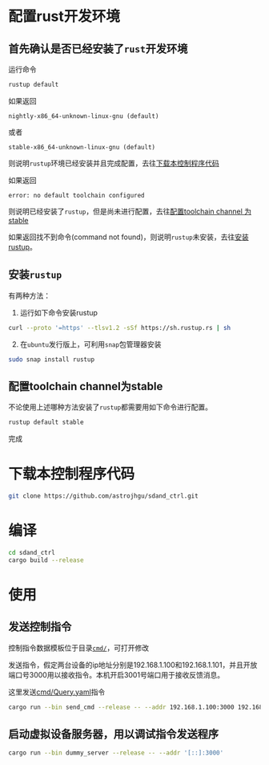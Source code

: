 # 配置rust开发环境
## 首先确认是否已经安装了`rust`开发环境
运行命令
```bash
rustup default
```
如果返回
```
nightly-x86_64-unknown-linux-gnu (default)
```
或者
```
stable-x86_64-unknown-linux-gnu (default)
```
则说明`rustup`环境已经安装并且完成配置，去往[下载本控制程序代码](#下载本控制程序代码)

如果返回
```
error: no default toolchain configured
```
则说明已经安装了`rustup`，但是尚未进行配置，去往[配置toolchain channel 为stable](#配置toolchain-channel为stable)

如果返回找不到命令(command not found)，则说明`rustup`未安装，去往[安装rustup](#安装rustup)。

## 安装`rustup`
有两种方法：
1. 运行如下命令安装rustup
```bash
curl --proto '=https' --tlsv1.2 -sSf https://sh.rustup.rs | sh
```
2. 在`ubuntu`发行版上，可利用`snap`包管理器安装
```bash
sudo snap install rustup
```


## 配置toolchain channel为stable
不论使用上述哪种方法安装了`rustup`都需要用如下命令进行配置。
```bash
rustup default stable
```

完成

# 下载本控制程序代码
```bash
git clone https://github.com/astrojhgu/sdand_ctrl.git
```

# 编译
```bash
cd sdand_ctrl
cargo build --release
```

# 使用
## 发送控制指令
控制指令数据模板位于目录[`cmd/`](cmd)，可打开修改

发送指令，假定两台设备的ip地址分别是192.168.1.100和192.168.1.101，并且开放端口号3000用以接收指令。本机开启3001号端口用于接收反馈消息。

这里发送[cmd/Query.yaml](cmd/Query.yaml)指令
```bash
cargo run --bin send_cmd --release -- --addr 192.168.1.100:3000 192.168.1.101:3000 -L '[::]:3001' -c cmd/Query.yaml
```

## 启动虚拟设备服务器，用以调试指令发送程序
```bash
cargo run --bin dummy_server --release -- --addr '[::]:3000' 
```
